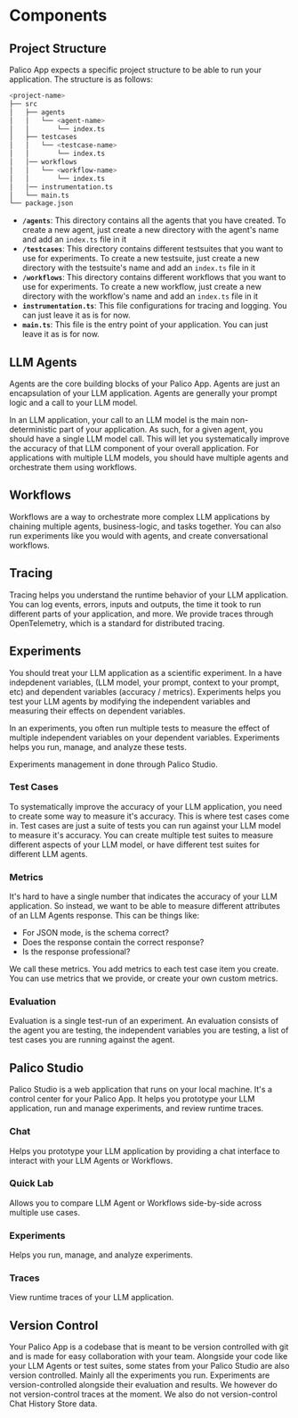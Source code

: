 # Components

## Project Structure

Palico App expects a specific project structure to be able to run your application. The structure is as follows:

```bash
<project-name>
├── src
│   ├── agents
│   │   └── <agent-name>
│   │       └── index.ts
│   ├── testcases
│   │   └── <testcase-name>
│   │       └── index.ts
│   │── workflows
│   │   └── <workflow-name>
│   │       └── index.ts
│   │── instrumentation.ts
│   └── main.ts
└── package.json
```

- **`/agents`**: This directory contains all the agents that you have created. To create a new agent, just create a new directory with the agent's name and add an `index.ts` file in it
- **`/testcases`**: This directory contains different testsuites that you want to use for experiments. To create a new testsuite, just create a new directory with the testsuite's name and add an `index.ts` file in it
- **`/workflows`**: This directory contains different workflows that you want to use for experiments. To create a new workflow, just create a new directory with the workflow's name and add an `index.ts` file in it
- **`instrumentation.ts`**: This file configurations for tracing and logging. You can just leave it as is for now.
- **`main.ts`**: This file is the entry point of your application. You can just leave it as is for now.

## LLM Agents
Agents are the core building blocks of your Palico App. Agents are just an encapsulation of your LLM application. Agents are generally your prompt logic and a call to your LLM model.

In an LLM application, your call to an LLM model is the main non-deterministic part of your application. As such, for a given agent, you should have a single LLM model call. This will let you systematically improve the accuracy of that LLM component of your overall application. For applications with multiple LLM models, you should have multiple agents and orchestrate them using workflows.

## Workflows
Workflows are a way to orchestrate more complex LLM applications by chaining multiple agents, business-logic, and tasks together. You can also run experiments like you would with agents, and create conversational workflows.

## Tracing
Tracing helps you understand the runtime behavior of your LLM application. You can log events, errors, inputs and outputs, the time it took to run different parts of your application, and more. We provide traces through OpenTelemetry, which is a standard for distributed tracing.

## Experiments
You should treat your LLM application as a scientific experiment. In a have indepdenent variables, (LLM model, your prompt, context to your prompt, etc) and dependent variables (accuracy / metrics). Experiments helps you test your LLM agents by modifying the independent variables and measuring their effects on dependent variables.

In an experiments, you often run multiple tests to measure the effect of multiple independent variables on your dependent variables. Experiments helps you run, manage, and analyze these tests.

Experiments management in done through Palico Studio.

### Test Cases
To systematically improve the accuracy of your LLM application, you need to create some way to measure it's accuracy. This is where test cases come in. Test cases are just a suite of tests you can run against your LLM model to measure it's accuracy. You can create multiple test suites to measure different aspects of your LLM model, or have different test suites for different LLM agents.

### Metrics
It's hard to have a single number that indicates the accuracy of your LLM application. So instead, we want to be able to measure different attributes of an LLM Agents response. This can be things like:
- For JSON mode, is the schema correct?
- Does the response contain the correct response?
- Is the response professional?

We call these metrics. You add metrics to each test case item you create. You can use metrics that we provide, or create your own custom metrics.

### Evaluation
Evaluation is a single test-run of an experiment. An evaluation consists of the agent you are testing, the independent variables you are testing, a list of test cases you are running against the agent.

## Palico Studio
Palico Studio is a web application that runs on your local machine. It's a control center for your Palico App. It helps you prototype your LLM application, run and manage experiments, and review runtime traces.

### Chat
Helps you prototype your LLM application by providing a chat interface to interact with your LLM Agents or Workflows.

### Quick Lab
Allows you to compare LLM Agent or Workflows side-by-side across multiple use cases.

### Experiments
Helps you run, manage, and analyze experiments.

### Traces
View runtime traces of your LLM application.

## Version Control

Your Palico App is a codebase that is meant to be version controlled with git and is made for easy collaboration with your team. Alongside your code like your LLM Agents or test suites, some states from your Palico Studio are also version controlled. Mainly all the experiments you run. Experiments are version-controlled alongside their evaluation and results. We however do not version-control traces at the moment. We also do not version-control Chat History Store data.